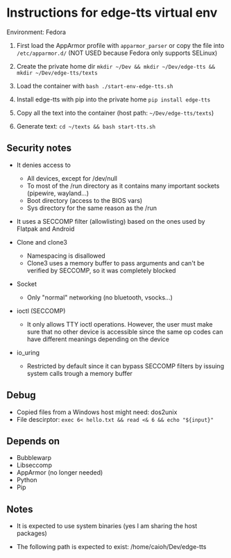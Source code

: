 # Instructions for edge-tts virtual env

Environment: Fedora

1. First load the AppArmor profile with `apparmor_parser` or copy the file into `/etc/apparmor.d/` (NOT USED because Fedora only supports SELinux)

1. Create the private home dir `mkdir ~/Dev && mkdir ~/Dev/edge-tts && mkdir ~/Dev/edge-tts/texts`

1. Load the container with `bash ./start-env-edge-tts.sh`

1. Install edge-tts with pip into the private home `pip install edge-tts`

1. Copy all the text into the container (host path: `~/Dev/edge-tts/texts`)

1. Generate text: `cd ~/texts && bash start-tts.sh`

## Security notes

* It denies access to
    * All devices, except for /dev/null
    * To most of the /run directory as it contains many important sockets (pipewire, wayland...)
    * Boot directory (access to the BIOS vars)
    * Sys directory for the same reason as the /run

* It uses a SECCOMP filter (allowlisting) based on the ones used by Flatpak and Android

* Clone and clone3
    * Namespacing is disallowed
    * Clone3 uses a memory buffer to pass arguments and can't be verified by SECCOMP, so it was completely blocked

* Socket
    * Only "normal" networking (no bluetooth, vsocks...)

* ioctl (SECCOMP)
    * It only allows TTY ioctl operations. However, the user must make sure that no other device is accessible since the same op codes can have different meanings depending on the device

* io_uring
    * Restricted by default since it can bypass SECCOMP filters by issuing system calls trough a memory buffer

## Debug

* Copied files from a Windows host might need: dos2unix
* File descirptor: `exec 6< hello.txt && read <& 6 && echo "${input}"`

## Depends on

* Bubblewarp
* Libseccomp
* AppArmor (no longer needed)
* Python
* Pip

## Notes

* It is expected to use system binaries (yes I am sharing the host packages)

* The following path is expected to exist: /home/caioh/Dev/edge-tts
